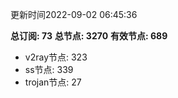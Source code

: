 更新时间2022-09-02 06:45:36

**总订阅: 73**
**总节点: 3270**
**有效节点: 689**
- v2ray节点: 323
- ss节点: 339
- trojan节点: 27
